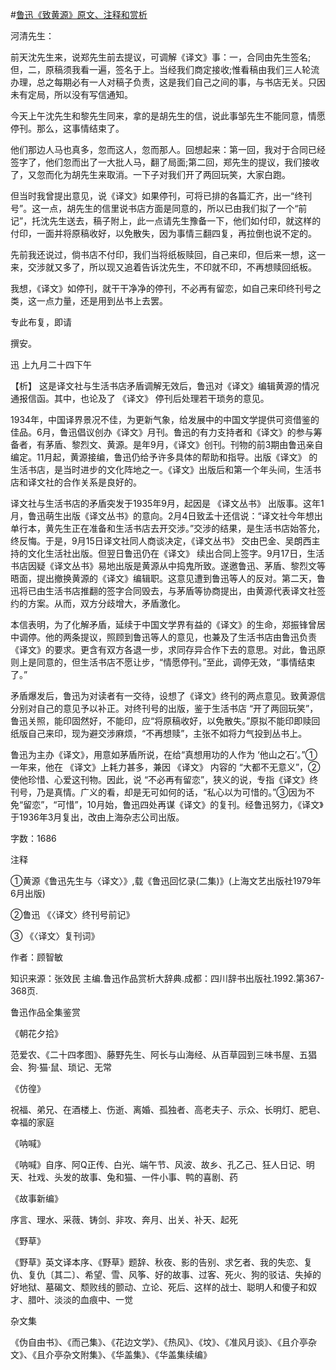 #[鲁迅《致黄源》原文、注释和赏析](https://www.vrrw.net/wx/9493.html)

河清先生：

前天沈先生来，说郑先生前去提议，可调解《译文》事：一，合同由先生签名;但，二，原稿须我看一遍，签名于上。当经我们商定接收;惟看稿由我们三人轮流办理，总之每期必有一人对稿子负责，这是我们自己之间的事，与书店无关。只因未有定局，所以没有写信通知。

今天上午沈先生和黎先生同来，拿的是胡先生的信，说此事邹先生不能同意，情愿停刊。那么，这事情结束了。

他们那边人马也真多，忽而这人，忽而那人。回想起来：第一回，我对于合同已经签字了，他们忽而出了一大批人马，翻了局面;第二回，郑先生的提议，我们接收了，又忽而化为胡先生来取消。一下子对我们开了两回玩笑，大家白跑。

但当时我曾提出意见，说《译文》如果停刊，可将已排的各篇汇齐，出一“终刊号”。这一点，胡先生的信里说书店方面是同意的，所以已由我们拟了一个“前记”，托沈先生送去，稿子附上，此一点请先生豫备一下，他们如付印，就这样的付印，一面并将原稿收好，以免散失，因为事情三翻四复，再拉倒也说不定的。

先前我还说过，倘书店不付印，我们当将纸板赎回，自己来印，但后来一想，这一来，交涉就又多了，所以现又追着告诉沈先生，不印就不印，不再想赎回纸板。

我想，《译文》如停刊，就干干净净的停刊，不必再有留恋，如自己来印终刊号之类，这一点力量，还是用到丛书上去罢。

专此布复，即请

撰安。

迅 上九月二十四下午



【析】 这是译文社与生活书店矛盾调解无效后，鲁迅对《译文》编辑黄源的情况通报信函。其中，也论及了 《译文》 停刊后处理若干琐务的意见。

1934年，中国译界景况不佳，为更新气象，给发展中的中国文学提供可资借鉴的佳品。6月，鲁迅倡议创办《译文》月刊。鲁迅的有力支持者和《译文》的参与筹备者，有茅盾、黎烈文、黄源。是年9月，《译文》创刊。刊物的前3期由鲁迅亲自编定。11月起，黄源接编，鲁迅仍给予许多具体的帮助和指导。出版《译文》 的生活书店，是当时进步的文化阵地之一。《译文》出版后和第一个年头间，生活书店和译文社的合作关系是良好的。

译文社与生活书店的矛盾突发于1935年9月，起因是 《译文丛书》 出版事。这年1月，鲁迅萌生出版《译文丛书》的意向。2月4日致孟十还信说：“译文社今年想出单行本，黄先生正在准备和生活书店去开交涉。”交涉的结果，是生活书店始答允，终反悔。于是，9月15日译文社同人商谈决定，《译文丛书》 交由巴金、吴朗西主持的文化生活社出版。但翌日鲁迅仍在《译文》 续出合同上签字。9月17日，生活书店因疑《译文丛书》易地出版是黄源从中捣鬼所致。遂邀鲁迅、茅盾、黎烈文等晤面，提出撤换黄源的《译文》编辑职。这意见遭到鲁迅等人的反对。第二天，鲁迅将已由生活书店推翻的签字合同毁去，与茅盾等协商提出，由黄源代表译文社签约的方案。从而，双方分歧增大，矛盾激化。

本信表明，为了化解矛盾，延续于中国文学界有益的《译文》的生命，郑振锋曾居中调停。他的两条提议，照顾到鲁迅等人的意见，也兼及了生活书店由鲁迅负责《译文》的要求。更含有双方各退一步，求同存异合作下去的意思。对此，鲁迅原则上是同意的，但生活书店不愿让步，“情愿停刊。”至此，调停无效，“事情结束了。”

矛盾爆发后，鲁迅为对读者有一交待，设想了《译文》终刊的两点意见。致黄源信分别对自己的意见予以补正。对终刊号的出版，鉴于生活书店 “开了两回玩笑”，鲁迅关照，能印固然好，不能印，应“将原稿收好，以免散失。”原拟不能印即赎回纸版自己来印，现为避交涉麻烦，“不再想赎”，主张不如将力气投到丛书上。

鲁迅为主办《译文》，用意如茅盾所说，在给“真想用功的人作为 ‘他山之石’。”①一年来，他在 《译文》上耗力甚多，兼因 《译文》 内容的 “大都不无意义”，②使他珍惜、心爱这刊物。因此，说 “不必再有留恋”，狭义的说，专指《译文》终刊号，乃是真情。广义的看，却是无可如何的话，“私心以为可惜的。”③因为不免“留恋”，“可惜”，10月始，鲁迅四处再谋《译文》的复刊。经鲁迅努力，《译文》于1936年3月复出，改由上海杂志公司出版。

字数：1686

注释

①黄源《鲁迅先生与〈译文〉》,载《鲁迅回忆录(二集)》(上海文艺出版社1979年6月出版)

②鲁迅 《〈译文〉终刊号前记》

③ 《〈译文〉复刊词》

作者：顾智敏

知识来源：张效民 主编.鲁迅作品赏析大辞典.成都：四川辞书出版社.1992.第367-368页.

鲁迅作品全集鉴赏

《朝花夕拾》

范爱农、《二十四孝图》、藤野先生、阿长与山海经、从百草园到三味书屋、五猖会、狗·猫·鼠、琐记、无常

《仿徨》

祝福、弟兄、在酒楼上、伤逝、离婚、孤独者、高老夫子、示众、长明灯、肥皂、幸福的家庭

《呐喊》

《呐喊》自序、阿Q正传、白光、端午节、风波、故乡、孔乙己、狂人日记、明天、社戏、头发的故事、兔和猫、一件小事、鸭的喜剧、药

《故事新编》

序言、理水、采薇、铸剑、非攻、奔月、出关、补天、起死

《野草》

《野草》英文译本序、《野草》题辞、秋夜、影的告别、求乞者、我的失恋、复仇、复仇〔其二〕、希望、雪、风筝、好的故事、过客、死火、狗的驳诘、失掉的好地狱、墓碣文、颓败线的颤动、立论、死后、这样的战士、聪明人和傻子和奴才、腊叶、淡淡的血痕中、一觉

杂文集

《伪自由书》、《而己集》、《花边文学》、《热风》、《坟》、《准风月谈》、《且介亭杂文》、《且介亭杂文附集》、《华盖集》、《华盖集续编》

